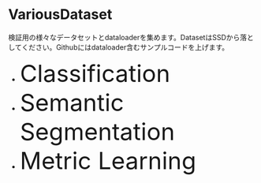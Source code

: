 # VariousDataset
検証用の様々なデータセットとdataloaderを集めます。DatasetはSSDから落としてください。Githubにはdataloader含むサンプルコードを上げます。

<ul>
  <li><font size="10">Classification</font></li>
  <li><font size="10">Semantic Segmentation</font></li>
  <li><font size="10">Metric Learning</font></li>
</ul>

